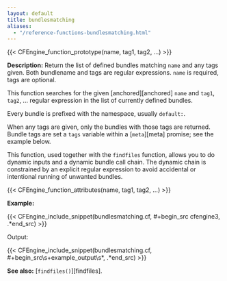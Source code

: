 ```yaml
---
layout: default
title: bundlesmatching
aliases:
  - "/reference-functions-bundlesmatching.html"
---
```


{{< CFEngine_function_prototype(name, tag1, tag2, ...) >}}

**Description:** Return the list of defined bundles matching `name` and any
tags given. Both bundlename and tags are regular expressions. `name` is
required, tags are optional.

This function searches for the given [anchored][anchored] `name` and `tag1`,
`tag2`, ... regular expression in the list of currently defined bundles.

Every bundle is prefixed with the namespace, usually `default:`.

When any tags are given, only the bundles with those tags are
returned. Bundle tags are set a `tags` variable within a [`meta`][meta]
promise; see the example below.

This function, used together with the `findfiles` function, allows you
to do dynamic inputs and a dynamic bundle call chain. The dynamic
chain is constrained by an explicit regular expression to avoid
accidental or intentional running of unwanted bundles.

{{< CFEngine_function_attributes(name, tag1, tag2, ...) >}}

**Example:**

{{< CFEngine_include_snippet(bundlesmatching.cf, #\+begin_src cfengine3, .*end_src) >}}

Output:

{{< CFEngine_include_snippet(bundlesmatching.cf, #\+begin_src\s+example_output\s*, .*end_src) >}}

**See also:** [`findfiles()`][findfiles].
